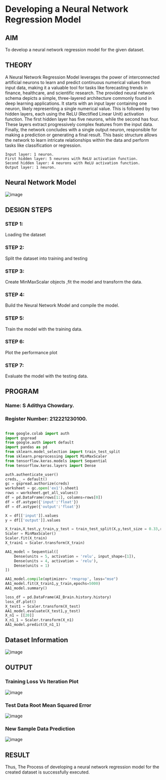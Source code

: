 # Developing a Neural Network Regression Model

## AIM

To develop a neural network regression model for the given dataset.

## THEORY
A Neural Network Regression Model leverages the power of interconnected artificial neurons to learn and predict continuous numerical values from input data, making it a valuable tool for tasks like forecasting trends in finance, healthcare, and scientific research.
The provided neural network schema depicts a simple, three-layered architecture commonly found in deep learning applications. It starts with an input layer containing one neuron, likely representing a single numerical value. This is followed by two hidden layers, each using the ReLU (Rectified Linear Unit) activation function. The first hidden layer has five neurons, while the second has four. These layers extract progressively complex features from the input data. Finally, the network concludes with a single output neuron, responsible for making a prediction or generating a final result. This basic structure allows the network to learn intricate relationships within the data and perform tasks like classification or regression.
```
Input layer: 1 neuron.
First hidden layer: 5 neurons with ReLU activation function.
Second hidden layer: 4 neurons with ReLU activation function.
Output layer: 1 neuron.
```
## Neural Network Model

![image](https://github.com/Adithya-Siddam/basic-nn-model/assets/93427248/c39fba98-2f48-4b77-92bb-f393f477fe67)

## DESIGN STEPS

### STEP 1:

Loading the dataset

### STEP 2:

Split the dataset into training and testing

### STEP 3:

Create MinMaxScalar objects ,fit the model and transform the data.

### STEP 4:

Build the Neural Network Model and compile the model.

### STEP 5:

Train the model with the training data.

### STEP 6:

Plot the performance plot

### STEP 7:

Evaluate the model with the testing data.

## PROGRAM
### Name: S Adithya Chowdary.
### Register Number: 212221230100.
```python

from google.colab import auth
import gspread
from google.auth import default
import pandas as pd
from sklearn.model_selection import train_test_split
from sklearn.preprocessing import MinMaxScaler
from tensorflow.keras.models import Sequential
from tensorflow.keras.layers import Dense

auth.authenticate_user()
creds,_ = default()
gc = gspread.authorize(creds)
worksheet = gc.open('ex1').sheet1
rows = worksheet.get_all_values()
df = pd.DataFrame(rows[1:], columns=rows[0])
df = df.astype({'input':'float'})
df = df.astype({'output':'float'})

X = df[['input']].values
y = df[['output']].values

X_train,X_test,y_train,y_test = train_test_split(X,y,test_size = 0.33,random_state = 33)
Scaler = MinMaxScaler()
Scaler.fit(X_train)
X_train1 = Scaler.transform(X_train)

AA1_model = Sequential([
    Dense(units = 5, activation = 'relu', input_shape=[1]),
    Dense(units = 4, activation = 'relu'),
    Dense(units = 1)
])

AA1_model.compile(optimizer= 'rmsprop', loss="mse")
AA1_model.fit(X_train1,y_train,epochs=5000)
AA1_model.summary()

loss_df = pd.DataFrame(AI_Brain.history.history)
loss_df.plot()
X_test1 = Scaler.transform(X_test)
AA1_model.evaluate(X_test1,y_test)
X_n1 = [[20]]
X_n1_1 = Scaler.transform(X_n1)
AA1_model.predict(X_n1_1)


```
## Dataset Information

![image](https://github.com/Adithya-Siddam/basic-nn-model/assets/93427248/2f85dcbf-e9fa-4408-97cc-669ecbe28787)

## OUTPUT

### Training Loss Vs Iteration Plot

![image](https://github.com/Adithya-Siddam/basic-nn-model/assets/93427248/f69b4414-94ab-46d7-b92c-cc024e2acfd7)

### Test Data Root Mean Squared Error

![image](https://github.com/Adithya-Siddam/basic-nn-model/assets/93427248/8c4c278a-6bab-4fa8-a348-523948242e49)

### New Sample Data Prediction

![image](https://github.com/Adithya-Siddam/basic-nn-model/assets/93427248/23427b58-7379-473e-a6db-c8e9b40ae910)

## RESULT

Thus, The Process of developing a neural network regression model for the created dataset is successfully executed.

